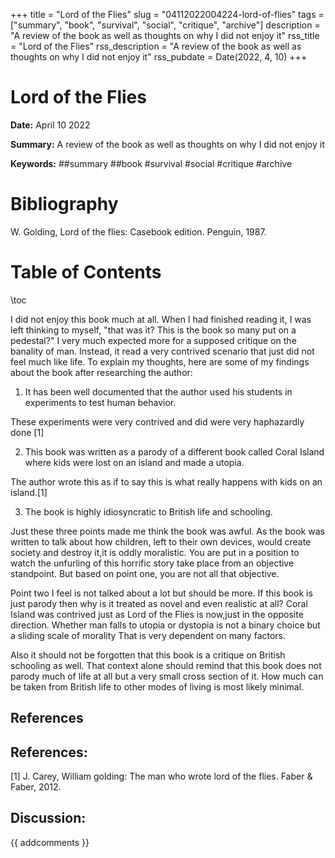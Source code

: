 +++
title = "Lord of the Flies"
slug = "04112022004224-lord-of-flies"
tags = ["summary", "book", "survival", "social", "critique", "archive"]
description = "A review of the book as well as thoughts on why I did not enjoy it"
rss_title = "Lord of the Flies"
rss_description = "A review of the book as well as thoughts on why I did not enjoy it"
rss_pubdate = Date(2022, 4, 10)
+++



Lord of the Flies
=========

**Date:** April 10 2022

**Summary:** A review of the book as well as thoughts on why I did not enjoy it

**Keywords:** ##summary ##book #survival #social #critique #archive

Bibliography
==========

W. Golding, Lord of the flies: Casebook edition. Penguin, 1987.

Table of Contents
=========

\toc

I did not enjoy this book much at all. When I had finished reading it, I was left thinking to myself, "that was it? This is the book so many put on a pedestal?" I very much expected more for a supposed critique on the banality of man. Instead, it read a very contrived scenario that just did not feel much like life. To explain my thoughts, here are some of my findings about the book after researching the author:

1. It has been well documented that the author used his students in experiments to test human behavior.

These experiments were very contrived and did were very haphazardly done [1]

2. This book was written as a parody of a different book called Coral Island where kids were lost on an island and made a utopia.

The author wrote this as if to say this is what really happens with kids on an island.[1]

3. The book is highly idiosyncratic to British life and schooling.

Just these three points made me think the book was awful. As the book was written to talk about how children, left to their own devices, would create society and destroy it,it is oddly moralistic. You are put in a position to watch the unfurling of this horrific story take place from an objective standpoint. But based on point one, you are not all that objective.

Point two I feel is not talked about a lot but should be more. If this book is just parody then why is it treated as novel and even realistic at all? Coral Island was contrived just as Lord of the Flies is now,just in the opposite direction. Whether man falls to utopia or dystopia is not a binary choice but a sliding scale of morality That is very dependent on many factors.

Also it should not be forgotten that this book is a critique on British schooling as well. That context alone should remind that this book does not parody much of life at all but a very small cross section of it. How much can be taken from British life to other modes of living is most likely minimal.

## References

## References:

[1] J. Carey, William golding: The man who wrote lord of the flies. Faber & Faber, 2012.
## Discussion: 

{{ addcomments }}
